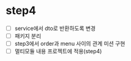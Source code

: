 # step4 

- [ ] service에서 dto로 반환하도록 변경
- [ ] 패키지 분리
- [ ] step3에서 order과 menu 사이의 관계 미션 구현
- [ ] 멀티모듈 내용 프로젝트에 적용(step4)
